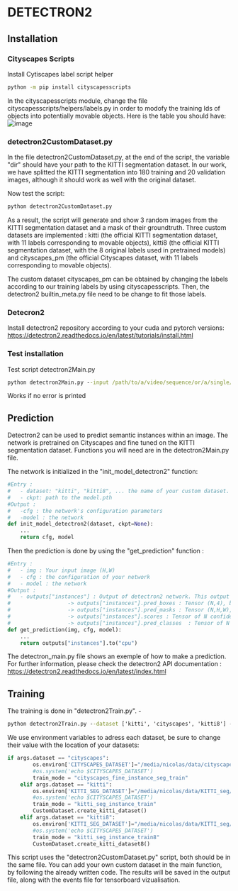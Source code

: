 # DETECTRON2
## Installation
### Cityscapes Scripts
Install Cytiscapes label script helper
```cmd
python -m pip install cityscapesscripts
```
In the cityscapesscripts module, change the file cityscapesscripts/helpers/labels.py in order to modofy the training Ids of objects into potentially movable objects. Here is the table you should have:
![image](https://user-images.githubusercontent.com/81633901/180443209-ba79a77c-9c58-4480-9474-f84ee2bbe220.png)

### detectron2CustomDataset.py

In the file detectron2CustomDataset.py, at the end of the script, the variable "dir" should have your path to the KITTI segmentation dataset. In our work, we have splitted the KITTI segmentation into 180 training and 20 validation images, although it should work as well with the original dataset.

Now test the script:

```cmd
python detectron2CustomDataset.py
```
As a result, the script will generate and show 3 random images from the KITTI segmentation dataset and a mask of their groundtruth. Three custom datasets are implemented : kitti (the official KITTI segmentation dataset, with 11 labels corresponding to movable objects), kitti8 (the official KITTI segmentation dataset, with the 8 original labels used in pretrained models) and cityscapes_pm (the official Cityscapes dataset, with 11 labels corresponding to movable objects).

The custom dataset cityscapes_pm can be obtained by changing the labels according to our training labels by using cityscapesscripts. Then, the detectron2 builtin_meta.py file need to be change to fit those labels.

### Detecron2

Install detectron2 repository according to your cuda and pytorch versions:
https://detectron2.readthedocs.io/en/latest/tutorials/install.html

### Test installation

Test script detectron2Main.py

```cmd
python detectron2Main.py --input /path/to/a/video/sequence/or/a/single/image/from/KITTI --dataset kitti --ckpt /path/to/model.pth
```
Works if no error is printed

## Prediction

Detectron2 can be used to predict semantic instances within an image. The network is pretrained on Cityscapes and fine tuned on the KITTI segmentation dataset. Functions you will need are in the detectron2Main.py file.

The network is initialized in the "init_model_detectron2" function:

```python
#Entry :
#   - dataset: "kitti", "kitti8", ... the name of your custom dataset. If None -> Cityscapes
#   - ckpt: path to the model.pth
#Output :
#   -cfg : the network's configuration parameters
#   -model : the network
def init_model_detectron2(dataset, ckpt=None):
    ...
    return cfg, model
```
Then the prediction is done by using the "get_prediction" function : 

```python
#Entry :
#   - img : Your input image (H,W)
#   - cfg : the configuration of your network
#   - model : the network
#Output :
#   - outputs["instances"] : Output of detectron2 network. This output is a dictionnary
#                  -> outputs["instances"].pred_boxes : Tensor (N,4), bounding boxes for each (N) detected instance, format (x1,y1,x2,y2)
#                  -> outputs["instances"].pred_masks : Tensor (N,H,W), masks for each (N) detected instance in the image (H,W)
#                  -> outputs["instances"].scores : Tensor of N confidence score for each (N) detected instance
#                  -> outputs["instances"].pred_classes  : Tensor of N labels for each (N) detected instance
def get_prediction(img, cfg, model): 
    ...
    return outputs["instances"].to("cpu")
```
The detectron_main.py file shows an exemple of how to make a prediction. For further information, please check the detectron2 API documentation : 
https://detectron2.readthedocs.io/en/latest/index.html

## Training

The training is done in "detectron2Train.py".
    - 

```cmd
python detectron2Train.py --dataset ['kitti', 'cityscapes', 'kitti8'] --ckpt /path/to/checkpoint.pth --output /path/to/output/file --batch_size [default 2] --lr [default 0.001] --max_iter [default 300] --num_classes [default 8] --resume store_true start training from last iteration
```

We use environment variables to adress each dataset, be sure to change their value with the location of your datasets:

```python
if args.dataset == "cityscapes":
        os.environ['CITYSCAPES_DATASET']="/media/nicolas/data/cityscapes_pm/"
        #os.system('echo $CITYSCAPES_DATASET')
        train_mode = "cityscapes_fine_instance_seg_train"
    elif args.dataset == "kitti":
        os.environ['KITTI_SEG_DATASET']="/media/nicolas/data/KITTI_seg/"
        #os.system('echo $CITYSCAPES_DATASET')
        train_mode = "kitti_seg_instance_train"
        CustomDataset.create_kitti_dataset()
    elif args.dataset == "kitti8":
        os.environ['KITTI_SEG_DATASET']="/media/nicolas/data/KITTI_seg/"
        #os.system('echo $CITYSCAPES_DATASET')
        train_mode = "kitti_seg_instance_train8"
        CustomDataset.create_kitti_dataset8()
```

This script uses the "detectron2CustomDataset.py" script, both should be in the same file. You can add your own custom dataset in the main function, by following the already written code. The results will be saved in the output file, along with the events file for tensorboard vizualisation.



